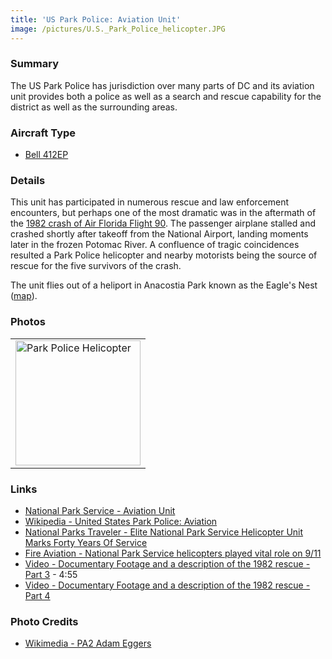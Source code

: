 ```yaml
---
title: 'US Park Police: Aviation Unit'
image: /pictures/U.S._Park_Police_helicopter.JPG
---
```


### Summary

The US Park Police has jurisdiction over many parts of DC and its aviation unit provides both a police as well as a search and rescue capability for the district as well as the surrounding areas.

### Aircraft Type

* [Bell 412EP](https://en.wikipedia.org/wiki/Bell_412)


### Details

This unit has participated in numerous rescue and law enforcement encounters, but perhaps one of the most dramatic was in the aftermath of the [1982 crash of Air Florida Flight 90](https://en.wikipedia.org/wiki/Air_Florida_Flight_90). The passenger airplane stalled and crashed shortly after takeoff from the National Airport, landing moments later in the frozen Potomac River.  A confluence of tragic coincidences resulted a Park Police helicopter and nearby motorists being the source of rescue for the five survivors of the crash.

The unit flies out of a heliport in Anacostia Park known as the Eagle's Nest ([map](https://goo.gl/maps/Pg64vj1kg552)).


### Photos 

<table style="width:100%">
  <tr>
    <td><img src="https://helicoptersofdc.com/pictures/U.S._Park_Police_helicopter.JPG" alt="Park Police Helicopter" width="200"></td>
  </tr>
  </table>

### Links
* [National Park Service - Aviation Unit](https://www.nps.gov/subjects/uspp/aviation-unit.htm)
* [Wikipedia - United States Park Police: Aviation](https://en.wikipedia.org/wiki/United_States_Park_Police#Aviation)
* [National Parks Traveler - Elite National Park Service Helicopter Unit Marks Forty Years Of Service](https://www.nationalparkstraveler.org/2013/09/elite-national-park-service-helicopter-unit-marks-forty-years-service23970)
* [Fire Aviation - National Park Service helicopters played vital role on 9/11](https://fireaviation.com/2018/12/01/national-park-service-helicopters-played-vital-role-on-9-11/)
* [Video - Documentary Footage and a description of the 1982 rescue - Part 3](https://youtu.be/EIb8wfXGngA?t=102) - 4:55
* [Video - Documentary Footage and a description of the 1982 rescue - Part 4](https://www.youtube.com/watch?v=I5nTuEzMpzo)


### Photo Credits
* [Wikimedia - PA2 Adam Eggers](https://en.wikipedia.org/wiki/File:USCG_HH-65C.jpg)
